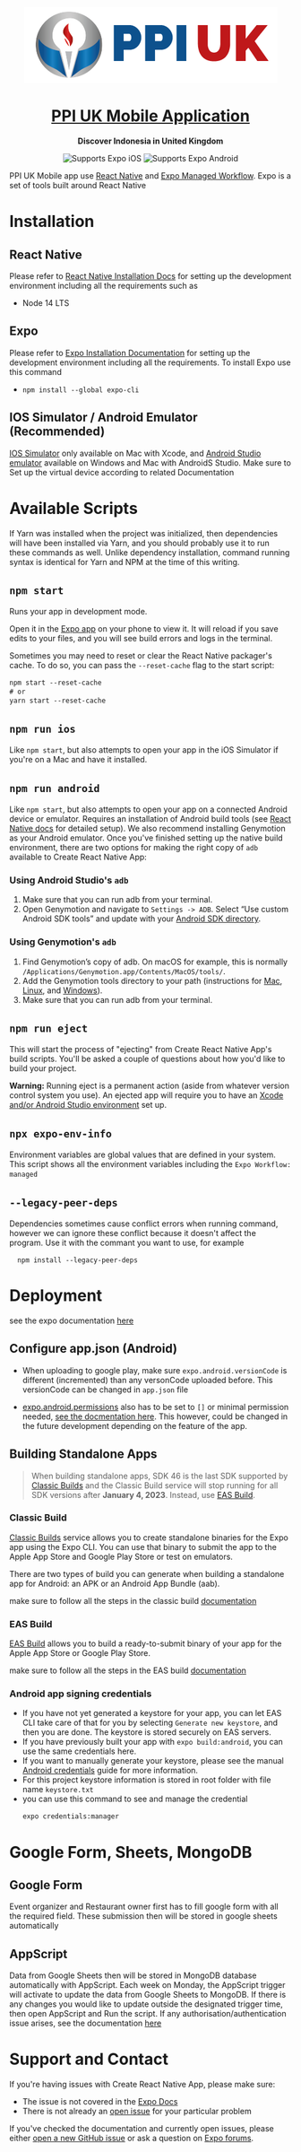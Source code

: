 <!-- Title -->

<p align="center">
  <a href="https://github.com/expo/examples">
    <img alt="create-react-native-app" src="assets\PPI UK LOGO NORMAL-01 (1).png">
    <h1 align="center">PPI UK Mobile Application</h1>
  </a>
</p>

<!-- Header -->

<p align="center">
  <b>Discover Indonesia in United Kingdom</b>
  <br />

  <p align="center">
    <!-- iOS -->
    <img alt="Supports Expo iOS" longdesc="Supports Expo iOS" src="https://img.shields.io/badge/iOS-000.svg?style=flat-square&logo=APPLE&labelColor=999999&logoColor=fff" />
    <!-- Android -->
    <img alt="Supports Expo Android" longdesc="Supports Expo Android" src="https://img.shields.io/badge/Android-000.svg?style=flat-square&logo=ANDROID&labelColor=A4C639&logoColor=fff" />
  </p>

</p>

<!-- Body -->

PPI UK Mobile app use [React Native](https://reactnative.dev/docs/getting-started) and [Expo Managed Workflow](https://docs.expo.dev/). Expo is a set of tools built around React Native

# Installation

## React Native

Please refer to [React Native Installation Docs](https://reactnative.dev/docs/getting-started) for setting up the development environment including all the requirements such as

- Node 14 LTS

## Expo

Please refer to [Expo Installation Documentation](https://docs.expo.dev/get-started/installation/) for setting up the development environment including all the requirements. To install Expo use this command

- `npm install --global expo-cli`

## IOS Simulator / Android Emulator (Recommended)

[IOS Simulator](https://docs.expo.dev/workflow/ios-simulator/) only available on Mac with Xcode, and [Android Studio emulator](https://docs.expo.dev/workflow/android-studio-emulator/) available on Windows and Mac with AndroidS Studio. Make sure to Set up the virtual device according to related Documentation

# Available Scripts

If Yarn was installed when the project was initialized, then dependencies will have been installed via Yarn, and you should probably use it to run these commands as well. Unlike dependency installation, command running syntax is identical for Yarn and NPM at the time of this writing.

## `npm start`

Runs your app in development mode.

Open it in the [Expo app](https://expo.io) on your phone to view it. It will reload if you save edits to your files, and you will see build errors and logs in the terminal.

Sometimes you may need to reset or clear the React Native packager's cache. To do so, you can pass the `--reset-cache` flag to the start script:

```
npm start --reset-cache
# or
yarn start --reset-cache
```

## `npm run ios`

Like `npm start`, but also attempts to open your app in the iOS Simulator if you're on a Mac and have it installed.

## `npm run android`

Like `npm start`, but also attempts to open your app on a connected Android device or emulator. Requires an installation of Android build tools (see [React Native docs](https://facebook.github.io/react-native/docs/getting-started.html) for detailed setup). We also recommend installing Genymotion as your Android emulator. Once you've finished setting up the native build environment, there are two options for making the right copy of `adb` available to Create React Native App:

### Using Android Studio's `adb`

1. Make sure that you can run adb from your terminal.
2. Open Genymotion and navigate to `Settings -> ADB`. Select “Use custom Android SDK tools” and update with your [Android SDK directory](https://stackoverflow.com/questions/25176594/android-sdk-location).

### Using Genymotion's `adb`

1. Find Genymotion’s copy of adb. On macOS for example, this is normally `/Applications/Genymotion.app/Contents/MacOS/tools/`.
2. Add the Genymotion tools directory to your path (instructions for [Mac](http://osxdaily.com/2014/08/14/add-new-path-to-path-command-line/), [Linux](http://www.computerhope.com/issues/ch001647.htm), and [Windows](https://www.howtogeek.com/118594/how-to-edit-your-system-path-for-easy-command-line-access/)).
3. Make sure that you can run adb from your terminal.

## `npm run eject`

This will start the process of "ejecting" from Create React Native App's build scripts. You'll be asked a couple of questions about how you'd like to build your project.

**Warning:** Running eject is a permanent action (aside from whatever version control system you use). An ejected app will require you to have an [Xcode and/or Android Studio environment](https://facebook.github.io/react-native/docs/getting-started.html) set up.

## `npx expo-env-info`

Environment variables are global values that are defined in your system. This script shows all the environment variables including the `Expo Workflow: managed`

## `--legacy-peer-deps`

Dependencies sometimes cause conflict errors when running command, however we can ignore these conflict because it doesn't affect the program. Use it with the commant you want to use, for example

```
  npm install --legacy-peer-deps
```

# Deployment

see the expo documentation [here](https://docs.expo.dev/eas/)

## Configure app.json (Android)

- When uploading to google play, make sure `expo.android.versionCode` is different (incremented) than any versonCode uploaded before. This versionCode can be changed in `app.json` file

- [expo.android.permissions](https://docs.expo.dev/guides/permissions/) also has to be set to `[]` or minimal permission needed, [see the docmentation here](https://docs.expo.dev/versions/latest/config/app/#permissions). This however, could be changed in the future development depending on the feature of the app.

## Building Standalone Apps

> When building standalone apps, SDK 46 is the last SDK supported by [Classic Builds](https://docs.expo.dev/archive/classic-updates/building-standalone-apps/?redirected) and the Classic Build service will stop running for all SDK versions after **January 4, 2023**. Instead, use [EAS Build](https://docs.expo.dev/build/setup/).

### Classic Build

[Classic Builds](https://docs.expo.dev/archive/classic-updates/building-standalone-apps/?redirected) service allows you to create standalone binaries for the Expo app using the Expo CLI. You can use that binary to submit the app to the Apple App Store and Google Play Store or test on emulators.

There are two types of build you can generate when building a standalone app for Android: an APK or an Android App Bundle (aab).

make sure to follow all the steps in the classic build [documentation](https://docs.expo.dev/archive/classic-updates/building-standalone-apps/?redirected)

### EAS Build

[EAS Build](https://docs.expo.dev/build/setup/) allows you to build a ready-to-submit binary of your app for the Apple App Store or Google Play Store.

make sure to follow all the steps in the EAS build [documentation](https://docs.expo.dev/build/setup/)

### Android app signing credentials

- If you have not yet generated a keystore for your app, you can let EAS CLI take care of that for you by selecting `Generate new keystore`, and then you are done. The keystore is stored securely on EAS servers.
- If you have previously built your app with `expo build:android`, you can use the same credentials here.
- If you want to manually generate your keystore, please see the manual [Android credentials](https://docs.expo.dev/app-signing/local-credentials/#android-credentials) guide for more information.
- For this project keystore information is stored in root folder with file name `keystore.txt`
- you can use this command to see and manage the credential
  ```
  expo credentials:manager
  ```

# Google Form, Sheets, MongoDB

## Google Form

Event organizer and Restaurant owner first has to fill google form with all the required field. These submission then will be stored in google sheets automatically

## AppScript

Data from Google Sheets then will be stored in MongoDB database automatically with AppScript. 
Each week on Monday, the AppScript trigger will activate to update the data from Google Sheets to MongoDB. If there is any changes you would like to update outside the designated trigger time, then open AppScript and Run the script. If any authorisation/authentication issue arises, see the documentation [here](https://docs.google.com/document/d/1liBr0oHrYDYdpqjkKjvx8NaxqGHyM0kJC6Asjzn5gJQ/edit?usp=sharing)

# Support and Contact

If you're having issues with Create React Native App, please make sure:

- The issue is not covered in the [Expo Docs](https://docs.expo.io/versions/latest/)
- There is not already an [open issue](https://github.com/expo/expo-cli/issues) for your particular problem

If you've checked the documentation and currently open issues, please either [open a new GitHub issue](https://github.com/expo/create-react-native-app/issues/new) or ask a question on [Expo forums](https://forums.expo.io/c/help).

<!-- Footer -->
